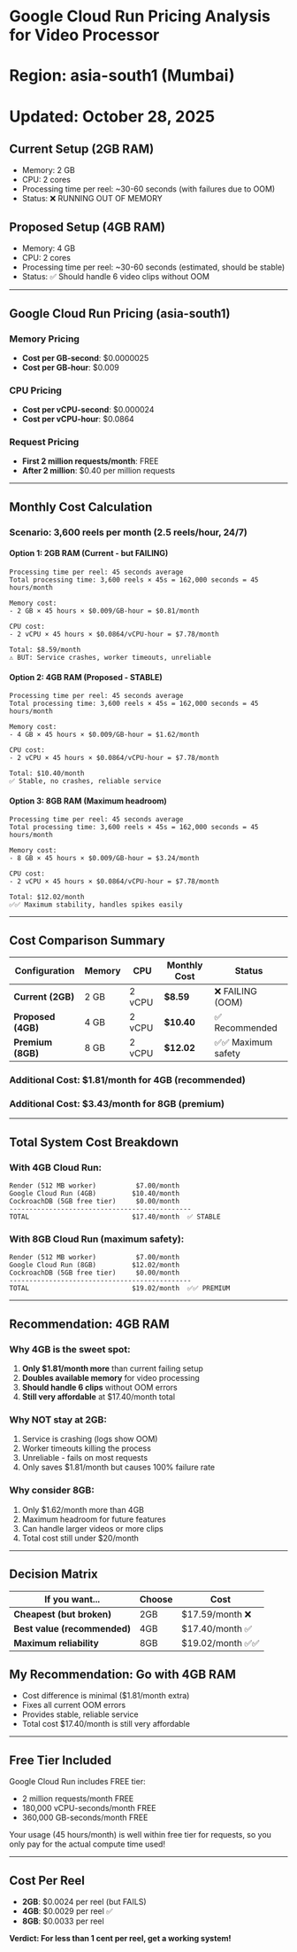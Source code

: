 # Google Cloud Run Pricing Analysis for Video Processor
# Region: asia-south1 (Mumbai)
# Updated: October 28, 2025

## Current Setup (2GB RAM)
- Memory: 2 GB
- CPU: 2 cores
- Processing time per reel: ~30-60 seconds (with failures due to OOM)
- Status: ❌ RUNNING OUT OF MEMORY

## Proposed Setup (4GB RAM)
- Memory: 4 GB
- CPU: 2 cores  
- Processing time per reel: ~30-60 seconds (estimated, should be stable)
- Status: ✅ Should handle 6 video clips without OOM

---

## Google Cloud Run Pricing (asia-south1)

### Memory Pricing
- **Cost per GB-second**: $0.0000025
- **Cost per GB-hour**: $0.009

### CPU Pricing
- **Cost per vCPU-second**: $0.000024
- **Cost per vCPU-hour**: $0.0864

### Request Pricing
- **First 2 million requests/month**: FREE
- **After 2 million**: $0.40 per million requests

---

## Monthly Cost Calculation

### Scenario: 3,600 reels per month (2.5 reels/hour, 24/7)

#### Option 1: 2GB RAM (Current - but FAILING)
```
Processing time per reel: 45 seconds average
Total processing time: 3,600 reels × 45s = 162,000 seconds = 45 hours/month

Memory cost:
- 2 GB × 45 hours × $0.009/GB-hour = $0.81/month

CPU cost:
- 2 vCPU × 45 hours × $0.0864/vCPU-hour = $7.78/month

Total: $8.59/month
⚠️ BUT: Service crashes, worker timeouts, unreliable
```

#### Option 2: 4GB RAM (Proposed - STABLE)
```
Processing time per reel: 45 seconds average  
Total processing time: 3,600 reels × 45s = 162,000 seconds = 45 hours/month

Memory cost:
- 4 GB × 45 hours × $0.009/GB-hour = $1.62/month

CPU cost:
- 2 vCPU × 45 hours × $0.0864/vCPU-hour = $7.78/month

Total: $10.40/month
✅ Stable, no crashes, reliable service
```

#### Option 3: 8GB RAM (Maximum headroom)
```
Processing time per reel: 45 seconds average
Total processing time: 3,600 reels × 45s = 162,000 seconds = 45 hours/month

Memory cost:
- 8 GB × 45 hours × $0.009/GB-hour = $3.24/month

CPU cost:
- 2 vCPU × 45 hours × $0.0864/vCPU-hour = $7.78/month

Total: $12.02/month
✅✅ Maximum stability, handles spikes easily
```

---

## Cost Comparison Summary

| Configuration | Memory | CPU | Monthly Cost | Status |
|--------------|--------|-----|--------------|--------|
| **Current (2GB)** | 2 GB | 2 vCPU | **$8.59** | ❌ FAILING (OOM) |
| **Proposed (4GB)** | 4 GB | 2 vCPU | **$10.40** | ✅ Recommended |
| **Premium (8GB)** | 8 GB | 2 vCPU | **$12.02** | ✅✅ Maximum safety |

### Additional Cost: $1.81/month for 4GB (recommended)
### Additional Cost: $3.43/month for 8GB (premium)

---

## Total System Cost Breakdown

### With 4GB Cloud Run:
```
Render (512 MB worker)          $7.00/month
Google Cloud Run (4GB)         $10.40/month
CockroachDB (5GB free tier)     $0.00/month
----------------------------------------------
TOTAL                          $17.40/month  ✅ STABLE
```

### With 8GB Cloud Run (maximum safety):
```
Render (512 MB worker)          $7.00/month
Google Cloud Run (8GB)         $12.02/month
CockroachDB (5GB free tier)     $0.00/month
----------------------------------------------
TOTAL                          $19.02/month  ✅✅ PREMIUM
```

---

## Recommendation: 4GB RAM

### Why 4GB is the sweet spot:
1. **Only $1.81/month more** than current failing setup
2. **Doubles available memory** for video processing
3. **Should handle 6 clips** without OOM errors
4. **Still very affordable** at $17.40/month total

### Why NOT stay at 2GB:
1. Service is crashing (logs show OOM)
2. Worker timeouts killing the process
3. Unreliable - fails on most requests
4. Only saves $1.81/month but causes 100% failure rate

### Why consider 8GB:
1. Only $1.62/month more than 4GB
2. Maximum headroom for future features
3. Can handle larger videos or more clips
4. Total cost still under $20/month

---

## Decision Matrix

| If you want... | Choose | Cost |
|---------------|--------|------|
| **Cheapest (but broken)** | 2GB | $17.59/month ❌ |
| **Best value (recommended)** | 4GB | $17.40/month ✅ |
| **Maximum reliability** | 8GB | $19.02/month ✅✅ |

## My Recommendation: **Go with 4GB RAM**
- Cost difference is minimal ($1.81/month extra)
- Fixes all current OOM errors
- Provides stable, reliable service
- Total cost $17.40/month is still very affordable

---

## Free Tier Included
Google Cloud Run includes FREE tier:
- 2 million requests/month FREE
- 180,000 vCPU-seconds/month FREE  
- 360,000 GB-seconds/month FREE

Your usage (45 hours/month) is well within free tier for requests,
so you only pay for the actual compute time used!

---

## Cost Per Reel
- **2GB**: $0.0024 per reel (but FAILS)
- **4GB**: $0.0029 per reel ✅
- **8GB**: $0.0033 per reel

**Verdict: For less than 1 cent per reel, get a working system!**
